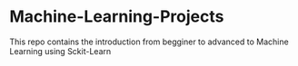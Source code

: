 # Machine-Learning-Projects
This repo contains the introduction from begginer to advanced to Machine Learning using Sckit-Learn

